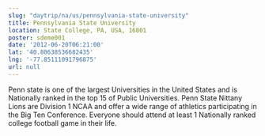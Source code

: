 ```yaml
---
slug: "daytrip/na/us/pennsylvania-state-university"
title: Pennsylvania State University
location: State College, PA, USA, 16801
poster: sdeme001
date: '2012-06-20T06:21:00'
lat: '40.80638536682435'
lng: '-77.85111091796875'
url: null
---
```


Penn state is one of the largest Universities in the United States and is Nationally ranked in the top 15 of Public Universities. Penn State Nittany Lions are Division 1 NCAA and offer a wide range of athletics participating in the Big Ten Conference.  Everyone should attend at least 1 Nationally ranked college football game in their life.
